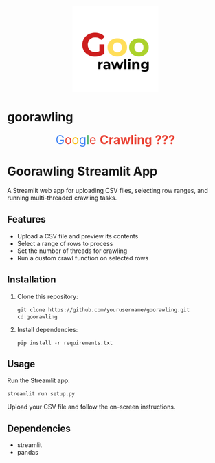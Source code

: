 <p align="center">
  <img src="data/logo.png" alt="Goorawling Logo" width="200"/>
  </p>

# goorawling
<p align="center">
    <span style="font-size:2em;">
        <span style="color:#4285F4;">G</span><span style="color:#EA4335;">o</span><span style="color:#FBBC05;">o</span><span style="color:#4285F4;">g</span><span style="color:#34A853;">l</span><span style="color:#EA4335;">e</span>
        <strong><span style="color:#EA4335;"> Crawling ???</span></strong>
    </span>
</p>

# Goorawling Streamlit App

A Streamlit web app for uploading CSV files, selecting row ranges, and running multi-threaded crawling tasks.

## Features

- Upload a CSV file and preview its contents
- Select a range of rows to process
- Set the number of threads for crawling
- Run a custom crawl function on selected rows

## Installation

1. Clone this repository:
    ```
    git clone https://github.com/yourusername/goorawling.git
    cd goorawling
    ```

2. Install dependencies:
    ```
    pip install -r requirements.txt
    ```

## Usage

Run the Streamlit app:
```
streamlit run setup.py
```

Upload your CSV file and follow the on-screen instructions.

## Dependencies

- streamlit
- pandas